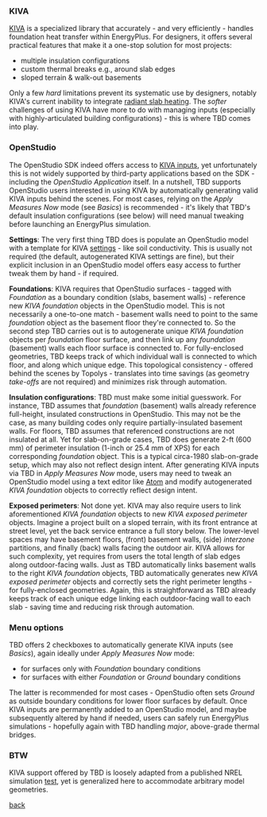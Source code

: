 ### KIVA

[KIVA](https://bigladdersoftware.com/epx/docs/9-5/engineering-reference/ground-heat-transfer-calculations-using-kiva.html) is a specialized library that accurately - and very efficiently - handles foundation heat transfer within EnergyPlus. For designers, it offers several practical features that make it a one-stop solution for most projects:  

- multiple insulation configurations
- custom thermal breaks e.g., around slab edges
- sloped terrain & walk-out basements

Only a few _hard_ limitations prevent its systematic use by designers, notably KIVA's current inability to integrate [radiant slab heating](https://github.com/NREL/EnergyPlus/issues/6576). The _softer_ challenges of using KIVA have more to do with managing inputs (especially with highly-articulated building configurations) - this is where TBD comes into play.

### OpenStudio

The OpenStudio SDK indeed offers access to [KIVA inputs](https://openstudio-sdk-documentation.s3.amazonaws.com/cpp/OpenStudio-3.3.0-doc/model/html/classopenstudio_1_1model_1_1_foundation_kiva.html), yet unfortunately this is not widely supported by third-party applications based on the SDK - including the _OpenStudio Application_ itself. In a nutshell, TBD supports OpenStudio users interested in using KIVA by automatically generating valid KIVA inputs behind the scenes. For most cases, relying on the _Apply Measures Now_ mode (see _Basics_) is recommended - it's likely that TBD's default insulation configurations (see below) will need manual tweaking before launching an EnergyPlus simulation.

__Settings__: The very first thing TBD does is populate an OpenStudio model with a template for KIVA [settings](https://openstudio-sdk-documentation.s3.amazonaws.com/cpp/OpenStudio-3.3.0-doc/model/html/classopenstudio_1_1model_1_1_foundation_kiva_settings.html) - like soil conductivity. This is usually not required (the default, autogenerated KIVA settings are fine), but their explicit inclusion in an OpenStudio model offers easy access to further tweak them by hand - if required.

__Foundations__: KIVA requires that OpenStudio surfaces - tagged with _Foundation_ as a boundary condition (slabs, basement walls) - reference new _KIVA foundation_ objects in the OpenStudio model. This is not necessarily a one-to-one match - basement walls need to point to the same _foundation_ object as the basement floor they're connected to. So the second step TBD carries out is to autogenerate unique _KIVA foundation_ objects per _foundation_ floor surface, and then link up any _foundation_ (basement) walls each floor surface is connected to. For fully-enclosed geometries, TBD keeps track of which individual wall is connected to which floor, and along which unique edge. This topological consistency - offered behind the scenes by Topolys - translates into time savings (as geometry _take-offs_ are not required) and minimizes risk through automation.

__Insulation configurations__: TBD must make some initial guesswork. For instance, TBD assumes that _foundation_ (basement) walls already reference full-height, insulated constructions in OpenStudio. This may not be the case, as many building codes only require partially-insulated basement walls. For floors, TBD assumes that referenced constructions are not insulated at all. Yet for slab-on-grade cases, TBD does generate 2-ft (600 mm) of perimeter insulation (1-inch or 25.4 mm of XPS) for each corresponding _foundation_ object. This is a typical circa-1980 slab-on-grade setup, which may also not reflect design intent. After generating KIVA inputs via TBD in _Apply Measures Now_ mode, users may need to tweak an OpenStudio model using a text editor like [Atom](https://atom.io) and modify autogenerated _KIVA foundation_ objects to correctly reflect design intent.

__Exposed perimeters__: Not done yet. KIVA may also require users to link aforementioned _KIVA foundation_ objects to new _KIVA exposed perimeter_ objects. Imagine a project built on a sloped terrain, with its front entrance at street level, yet the back service entrance a full story below. The lower-level spaces may have basement floors, (front) basement walls, (side) _interzone_ partitions, and finally (back) walls facing the outdoor air. KIVA allows for such complexity, yet requires from users the total length of slab edges along outdoor-facing walls. Just as TBD automatically links basement walls to the right _KIVA foundation_ objects, TBD automatically generates new _KIVA exposed perimeter_ objects and correctly sets the right perimeter lengths - for fully-enclosed geometries. Again, this is straightforward as TBD already keeps track of each unique edge linking each outdoor-facing wall to each slab - saving time and reducing risk through automation.

### Menu options

TBD offers 2 checkboxes to automatically generate KIVA inputs (see _Basics_), again ideally under _Apply Measures Now_ mode:  

- for surfaces only with _Foundation_ boundary conditions
- for surfaces with either _Foundation_ or _Ground_ boundary conditions

The latter is recommended for most cases - OpenStudio often sets _Ground_ as outside boundary conditions for lower floor surfaces by default. Once KIVA inputs are permanently added to an OpenStudio model, and maybe subsequently altered by hand if needed, users can safely run EnergyPlus simulations - hopefully again with TBD handling _major_, above-grade thermal bridges.

### BTW

KIVA support offered by TBD is loosely adapted from a published NREL simulation [test](https://github.com/NREL/OpenStudio-resources/blob/develop/model/simulationtests/foundation_kiva.rb), yet is generalized here to accommodate arbitrary model geometries.

[back](../index.html "Thermal Bridging & Derating")  
